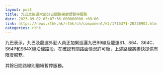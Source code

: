 ```yaml
---
layout: post
title: 九巴及龍運大部分日間路線繼續暫停服務
date: 2023-09-02 05:07:36.000000000 +08:00
link: https://news.rthk.hk/rthk/ch/component/k2/1716371-20230902.htm
categories: rthk
---
```


九巴表示，九巴及龍運外勤人員正加緊巡邏九巴B9線及龍運S1、S64、S64C、S64P和S64X線沿線路段，在確認有關路面情況許可後，上述路線將盡快提供有限度服務。

其餘日間路線則繼續暫停服務。
